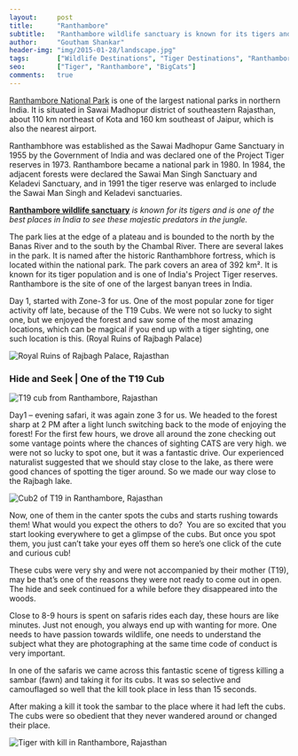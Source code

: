 ```yaml
---
layout:     post
title:      "Ranthambore"
subtitle:   "Ranthambore wildlife sanctuary is known for its tigers and is one of the best places in India to see these majestic predators in the jungle."
author:     "Goutham Shankar"
header-img: "img/2015-01-28/landscape.jpg"
tags:       ["Wildlife Destinations", "Tiger Destinations", "Ranthambore"]
seo: 		["Tiger", "Ranthambore", "BigCats"]
comments:   true
---
```



<p><a href="http://www.wilderhood.com/destination/Ranthambore">Ranthambore National Park</a> is one of the largest national parks in northern India. It is situated in Sawai Madhopur district of southeastern Rajasthan, about 110 km northeast of Kota and 160 km southeast of Jaipur, which is also the nearest airport.</p>

<p> Ranthambhore was established as the Sawai Madhopur Game Sanctuary in 1955 by the Government of India and was declared one of the Project Tiger reserves in 1973. Ranthambore became a national park in 1980. In 1984, the adjacent forests were declared the Sawai Man Singh Sanctuary and Keladevi Sanctuary, and in 1991 the tiger reserve was enlarged to include the Sawai Man Singh and Keladevi sanctuaries.</p>

<p><strong> <a href="http://www.wilderhood.com/destination/Ranthambore">Ranthambore wildlife sanctuary</a></strong> <em> is known for its tigers and is one of the best places in India to see these majestic predators in the jungle.</em></p>

<p> The park lies at the edge of a plateau and is bounded to the north by the Banas River and to the south by the Chambal River. There are several lakes in the park. It is named after the historic Ranthambhore fortress, which is located within the national park. The park covers an area of 392 km². It is known for its tiger population and is one of India's Project Tiger reserves. Ranthambore is the site of one of the largest banyan trees in India.</p>

<p> Day 1, started with Zone-3 for us. One of the most popular zone for tiger activity off late, because of the T19 Cubs. We were not so lucky to sight one, but we enjoyed the forest and saw some of the most amazing locations, which can be magical if you end up with a tiger sighting, one such location is this. (Royal Ruins of Rajbagh Palace)</p>

<img src="{{ site.baseurl }}/img/2015-01-28/landscape.jpg"  alt="Royal Ruins of Rajbagh Palace, Rajasthan">

<h3> Hide and Seek | One of the T19 Cub </h3>

<img src="{{ site.baseurl }}/img/2015-01-28/Cub1.jpg"  alt="T19 cub from Ranthambore, Rajasthan">

<p> Day1 – evening safari, it was again zone 3 for us. We headed to the forest sharp at 2 PM after a light lunch switching back to the mode of enjoying the forest! For the first few hours, we drove all around the zone checking out some vantage points where the chances of sighting CATS are very high. we were not so lucky to spot one, but it was a fantastic drive. Our experienced naturalist suggested that we should stay close to the lake, as there were good chances of spotting the tiger around. So we made our way close to the Rajbagh lake.</p>

<img src="{{ site.baseurl }}/img/2015-01-28/cub2.jpg"  alt="Cub2 of T19 in Ranthambore, Rajasthan">

<p> Now, one of them in the canter spots the cubs and starts rushing towards them! What would you expect the others to do?  You are so excited that you start looking everywhere to get a glimpse of the cubs. But once you spot them, you just can’t take your eyes off them so here’s one click of the cute and curious cub!</p>

<p>These cubs were very shy and were not accompanied by their mother (T19), may be that’s one of the reasons they were not ready to come out in open. The hide and seek continued for a while before they disappeared into the woods.</p>

<p> Close to 8-9 hours is spent on safaris rides each day, these hours are like minutes.  Just not enough, you always end up with wanting for more.  One needs to have passion towards wildlife, one needs to understand the subject what they are photographing at the same time code of conduct is very important. </p>

<p>In one of the safaris we came across this fantastic scene of tigress killing a sambar (fawn) and taking it for its cubs.  It was so selective and camouflaged so well that the kill took place in less than 15 seconds.  </p>

<p>After making a kill it took the sambar to the place where it had left the cubs.  The cubs were so obedient that they never wandered around or changed their place. </p>

<img src="{{ site.baseurl }}/img/2015-01-28/tigerwithkill.jpg"  alt="Tiger with kill in Ranthambore, Rajasthan">